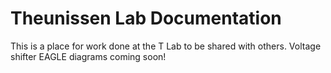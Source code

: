 # Theunissen Lab Documentation
This is a place for work done at the T Lab to be shared with others.
Voltage shifter EAGLE diagrams coming soon!
